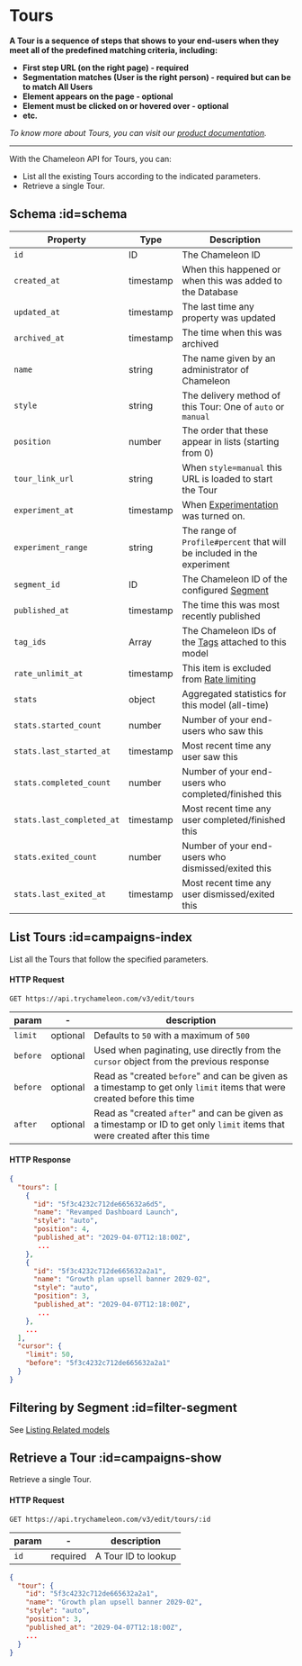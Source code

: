 # Tours

**A Tour is a sequence of steps that shows to your end-users when they meet all of the predefined matching criteria, including:**

- **First step URL (on the right page) - required**
- **Segmentation matches (User is the right person) - required but can be to match All Users**
- **Element appears on the page - optional**
- **Element must be clicked on or hovered over - optional**
- **etc.**

*To know more about Tours, you can visit our [product documentation](https://help.trychameleon.com/en/collections/74747-tours).*

------



With the Chameleon API for Tours, you can:

- List all the existing  Tours according to the indicated parameters.
- Retrieve a single  Tour.



## Schema :id=schema

| Property | Type | Description |
| --- | --- | --- |
| `id` | ID | The Chameleon ID |
| `created_at` | timestamp | When this happened or when this was added to the Database |
| `updated_at` | timestamp | The last time any property was updated |
| `archived_at` | timestamp | The time when this was archived |
| `name` | string | The name given by an administrator of Chameleon |
| `style` | string | The delivery method of this Tour: One of `auto` or `manual` |
| `position` | number | The order that these appear in lists (starting from 0) |
| `tour_link_url` | string | When `style=manual` this URL is loaded to start the Tour |
| `experiment_at` | timestamp | When [Experimentation](https://help.trychameleon.com/en/articles/1069709-a-b-testing-chameleon-tours) was turned on. |
| `experiment_range` | string | The range of `Profile#percent` that will be included in the experiment |
| `segment_id` | ID | The Chameleon ID of the configured [Segment](apis/segments.md?id=schema) |
| `published_at` | timestamp | The time this was most recently published |
| `tag_ids` | Array<ID> | The Chameleon IDs of the [Tags](apis/tags.md) attached to this model |
| `rate_unlimit_at` | timestamp | This item is excluded from [Rate limiting](https://help.trychameleon.com/en/articles/3513345-rate-limiting-experiences) |
| `stats` | object | Aggregated statistics for this model (all-time) |
| `stats.started_count` | number | Number of your end-users who saw this |
| `stats.last_started_at` | timestamp | Most recent time any user saw this |
| `stats.completed_count` | number | Number of your end-users who completed/finished this |
| `stats.last_completed_at` | timestamp | Most recent time any user completed/finished this |
| `stats.exited_count` | number | Number of your end-users who dismissed/exited this |
| `stats.last_exited_at` | timestamp | Most recent time any user dismissed/exited this |

## List Tours :id=campaigns-index

List all the  Tours that follow the specified parameters.

#### HTTP Request

```
GET https://api.trychameleon.com/v3/edit/tours
```

| param  | -        | description                                                  |
| ------ | -------- | ------------------------------------------------------------ |
| `limit`  | optional | Defaults to `50` with a maximum of `500`                     |
| `before` | optional | Used when paginating, use directly from the `cursor` object from the previous response |
| `before` | optional | Read as "created `before`" and can be given as a timestamp to get only `limit` items that were created before this time |
| `after`  | optional | Read as "created `after`" and can be given as a timestamp or ID to get only `limit` items that were created after this time |

#### HTTP Response

```json
{
  "tours": [
    {
      "id": "5f3c4232c712de665632a6d5",
      "name": "Revamped Dashboard Launch",
      "style": "auto",
      "position": 4,
      "published_at": "2029-04-07T12:18:00Z",
       ...
    },
    {
      "id": "5f3c4232c712de665632a2a1",
      "name": "Growth plan upsell banner 2029-02",
      "style": "auto",
      "position": 3,
      "published_at": "2029-04-07T12:18:00Z",
       ...
    },
    ...
  ],
  "cursor": {
    "limit": 50,
    "before": "5f3c4232c712de665632a2a1"
  }
}
```

## Filtering by Segment :id=filter-segment

See [Listing Related models](apis/segments.md?id=segment-experiences-index)

## Retrieve a Tour :id=campaigns-show

Retrieve a single  Tour.

#### HTTP Request

```
GET https://api.trychameleon.com/v3/edit/tours/:id
```

| param | -        | description         |
| ----- | -------- | ------------------- |
| `id`    | required | A Tour ID to lookup |

```json
{
  "tour": {
    "id": "5f3c4232c712de665632a2a1",
    "name": "Growth plan upsell banner 2029-02",
    "style": "auto",
    "position": 3,
    "published_at": "2029-04-07T12:18:00Z",
    ...
  }
}
```
